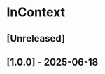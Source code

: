 <!-- Keep a Changelog guide -> https://keepachangelog.com -->

# InContext

## [Unreleased]

## [1.0.0] - 2025-06-18
